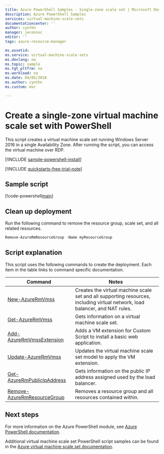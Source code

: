 ```yaml
---
title: Azure PowerShell Samples - Single-zone scale set | Microsoft Docs
description: Azure PowerShell Samples
services: virtual-machine-scale-sets
documentationcenter: ''
author: cynthn
manager: jeconnoc
editor: ''
tags: azure-resource-manager

ms.assetid:
ms.service: virtual-machine-scale-sets
ms.devlang: na
ms.topic: sample
ms.tgt_pltfrm: na
ms.workload: na
ms.date: 04/05/2018
ms.author: cynthn
ms.custom: mvc

---
```


# Create a single-zone virtual machine scale set with PowerShell
This script creates a virtual machine scale set running Windows Server 2016 in a single Availability Zone. After running the script, you can access the virtual machine over RDP.

[!INCLUDE [sample-powershell-install](../../../includes/sample-powershell-install-no-ssh.md)]

[!INCLUDE [quickstarts-free-trial-note](../../../includes/quickstarts-free-trial-note.md)]

## Sample script
[!code-powershell[main](../../../powershell_scripts/virtual-machine-scale-sets/create-single-availability-zone/create-single-availability-zone.ps1 "Create single-zone scale set")]

## Clean up deployment
Run the following command to remove the resource group, scale set, and all related resources.

```powershell
Remove-AzureRmResourceGroup -Name myResourceGroup
```

## Script explanation
This script uses the following commands to create the deployment. Each item in the table links to command specific documentation.

| Command | Notes |
|---|---|
| [New-AzureRmVmss](/powershell/module/azurerm.compute/new-azurermvmss) | Creates the virtual machine scale set and all supporting resources, including virtual network, load balancer, and NAT rules. |
| [Get-AzureRmVmss](/powershell/module/azurerm.compute/get-azurermvmss) | Gets information on a virtual machine scale set. |
| [Add-AzureRmVmssExtension](/powershell/module/azurerm.compute/add-azurermvmssextension) | Adds a VM extension for Custom Script to install a basic web application. |
| [Update-AzureRmVmss](/powershell/module/azurerm.compute/update-azurermvmss) | Updates the virtual machine scale set model to apply the VM extension. |
| [Get-AzureRmPublicIpAddress](/powershell/module/azurerm.network/get-azurermpublicipaddress) | Gets information on the public IP address assigned used by the load balancer. |
| [Remove-AzureRmResourceGroup](/powershell/module/azurerm.resources/remove-azurermresourcegroup) | Removes a resource group and all resources contained within. |

## Next steps
For more information on the Azure PowerShell module, see [Azure PowerShell documentation](/powershell/azure/overview).

Additional virtual machine scale set PowerShell script samples can be found in the [Azure virtual machine scale set documentation](../powershell-samples.md).